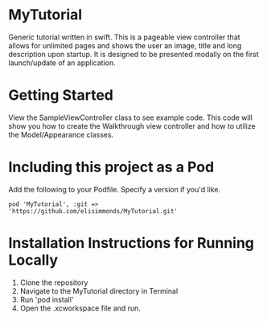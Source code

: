 # MyTutorial
Generic tutorial written in swift. This is a pageable view controller that allows for unlimited pages and shows the user an image, title and long description upon startup. It is designed to be presented modally on the first launch/update of an application.

# Getting Started
View the SampleViewController class to see example code. This code will show you how to create the Walkthrough view controller and how to utilize the Model/Appearance classes. 

# Including this project as a Pod
Add the following to your Podfile. Specify a version if you'd like.
```
pod 'MyTutorial', :git => 'https://github.com/elisimmonds/MyTutorial.git'
```

# Installation Instructions for Running Locally
1. Clone the repository
2. Navigate to the MyTutorial directory in Terminal
3. Run 'pod install'
4. Open the .xcworkspace file and run.

